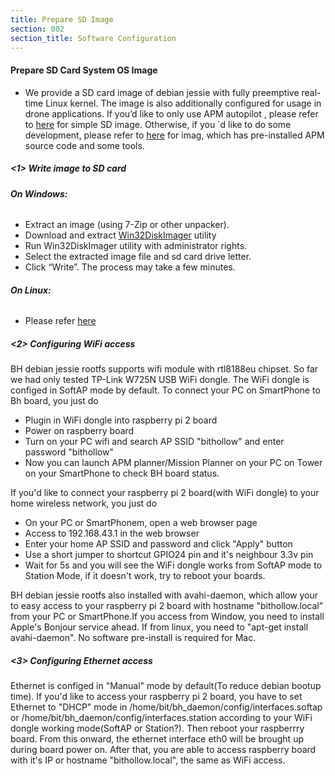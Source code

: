 ```yaml
---
title: Prepare SD Image
section: 002
section_title: Software Configuration
---
```



#### **Prepare SD Card System OS Image**
   * We provide a SD card image of debian jessie with fully preemptive real-time Linux kernel.
   The image is also additionally configured for usage in drone applications.
   If you’d like to only use APM autopilot , please refer to [here](https://github.com/bithollow/bitburger/tree/master/sdimages/rpi2) for simple SD image.
   Otherwise, if you `d like to do some development, please refer to [here](https://github.com/bithollow/bitburger/tree/master/sdimages/rpi2) for imag, which has pre-installed APM source code and some tools.

##### **<1> Write image to SD card**

###### **On Windows:**

   * Extract an image (using 7-Zip or other unpacker).
   * Download and extract [Win32DiskImager](http://sourceforge.net/projects/win32diskimager/) utility
   * Run Win32DiskImager utility with administrator rights.
   * Select the extracted image file and sd card drive letter.
   * Click “Write”. The process may take a few minutes.

###### **On Linux:**

   * Please refer [here](https://github.com/bithollow/bithollow.github.io/wiki/create-sd-card-for-debian)

##### **<2> Configuring WiFi access**
   BH debian jessie rootfs supports wifi module with rtl8188eu chipset. So far we had only tested TP-Link W725N USB WiFi dongle. The WiFi dongle is configed in SoftAP mode by default. To connect your PC on SmartPhone to Bh board, you just do
   * Plugin in WiFi dongle into raspberry pi 2 board
   * Power on raspberry board
   * Turn on your PC wifi and search AP SSID "bithollow" and enter password "bithollow"
   * Now you can launch APM planner/Mission Planner on your PC on Tower on your SmartPhone to check BH board status.

   If you'd like to connect your raspberry pi 2 board(with WiFi dongle) to your home wireless network, you just do
   * On your PC or SmartPhonem, open a web browser page
   * Access to 192.168.43.1 in the web browser
   * Enter your home AP SSID and password and click "Apply" button
   * Use a short jumper to shortcut GPIO24 pin and it's neighbour 3.3v pin
   * Wait for 5s and you will see the WiFi dongle works from SoftAP mode to Station Mode, if it doesn't work, try to reboot your boards.

  BH debian jessie rootfs also installed with avahi-daemon, which allow your to easy access to your raspberry pi 2 board with hostname "bithollow.local" from your PC or SmartPhone.If you access from Window, you need to install Apple's Bonjour service ahead. If from linux, you need to "apt-get install avahi-daemon". No software pre-install is required for Mac.

##### **<3> Configuring Ethernet access**
   Ethernet is configed in "Manual" mode by default(To reduce debian bootup time). If you'd like to access your raspberry pi 2 board, you have to set Ethernet to "DHCP" mode in /home/bit/bh_daemon/config/interfaces.softap or /home/bit/bh_daemon/config/interfaces.station according to your WiFi dongle working mode(SoftAP or Station?). Then reboot your raspberrry board. From this onward, the ethernet interface eth0 will be brought up during board power on. After that, you are able to access raspberry board with it's IP or hostname "bithollow.local", the same as WiFi access.
